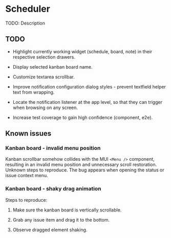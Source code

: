 # Scheduler

TODO: Description

## TODO

- Highlight currently working widget (schedule, board, note) in their respective selection drawers.

- Display selected kanban board name.

- Customize textarea scrollbar.

- Improve notification configuration dialog styles - prevent textfield helper text from wrapping.

- Locate the notification listener at the app level, so that they can trigger when browsing on any screen.

- Increase test coverage to gain high confidence (component, e2e).

## Known issues

### Kanban board - invalid menu position

Kanban scrollbar somehow collides with the MUI `<Menu />` component, resulting in an invalid menu position and unnecessary scroll restoration. Unknown steps to reproduce. The bug appears when opening the status or issue context menu.

### Kanban board - shaky drag animation

Steps to reproduce:

1. Make sure the kanban board is vertically scrollable.

2. Grab any issue item and drag it to the bottom.

3. Observe dragged element shaking.

